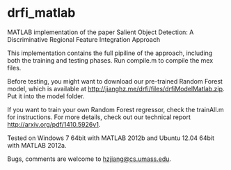 drfi_matlab
===========

MATLAB implementation of the paper Salient Object Detection: A Discriminative Regional Feature Integration Approach

This implementation contains the full pipiline of the approach, including both the training and testing phases. Run compile.m to compile the mex files. 

Before testing, you might want to download our pre-trained Random Forest model, which is available at http://jianghz.me/drfi/files/drfiModelMatlab.zip. Put it into the model folder.

If you want to train your own Random Forest regressor, check the trainAll.m for instructions. For more details, check out our technical report http://arxiv.org/pdf/1410.5926v1.

Tested on Windows 7 64bit with MATLAB 2012b and Ubuntu 12.04 64bit with MATLAB 2012a.

Bugs, comments are welcome to hzjiang@cs.umass.edu.
